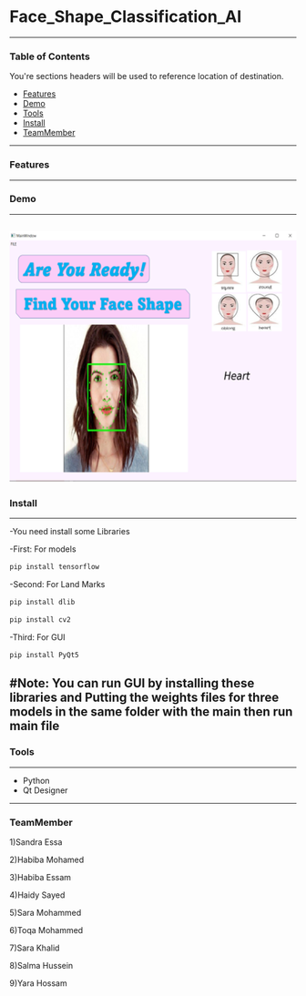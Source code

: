 # Face_Shape_Classification_AI
---
### Table of Contents
You're sections headers will be used to reference location of destination.

- [Features](#Features)
- [Demo](#Demo)
- [Tools](#Tools)
- [Install](#Install)
- [TeamMember](#TeamMember)
---
### Features


---
### Demo
---
![](https://github.com/Sara-Habo/Face-shape-classification-GUI/blob/main/Demo.png)
---
### Install
---
-You need install some Libraries

-First: For models

```bash
pip install tensorflow
```
-Second: For Land Marks
```bash
pip install dlib
```
```bash
pip install cv2
```
-Third: For GUI
```bash
pip install PyQt5
```

#Note:
You can run GUI by installing these libraries and Putting the weights files for three models in the same folder with the main then run main file
---

### Tools
----
- Python
- Qt Designer
----
### TeamMember
1)Sandra Essa

2)Habiba Mohamed

3)Habiba Essam

4)Haidy Sayed

5)Sara Mohammed

6)Toqa Mohammed

7)Sara Khalid

8)Salma Hussein

9)Yara Hossam
